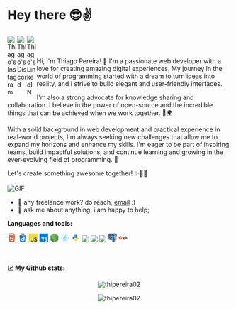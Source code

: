 <h1 align="left">Hey there 😎✌️</h1>
<div>
    <a href="https://www.instagram.com/th.pereira02/">
    <img align="left" alt="Thiago's Instagram" width="22px" src="https://raw.githubusercontent.com/hussainweb/hussainweb/main/icons/instagram.png" />
    </a>
    <a href="https://discordapp.com/users/thipereira">
    <img align="left" alt="Thiago's Discord" width="22px" src="https://raw.githubusercontent.com/peterthehan/peterthehan/master/assets/discord.svg" />
    </a>
    <a href="https://www.linkedin.com/in/thi-pereira/">
    <img align="left" alt="Thiago's LinkedIN" width="22px" src="https://raw.githubusercontent.com/peterthehan/peterthehan/master/assets/linkedin.svg" />
    </a>
</div>

<br />
<br />

Hi, I'm Thiago Pereira! 🚀 I'm a passionate web developer with a love for creating amazing digital experiences. My journey in the world of programming started with a dream to turn ideas into reality, and I strive to build elegant and user-friendly interfaces.

I'm also a strong advocate for knowledge sharing and collaboration. I believe in the power of open-source and the incredible things that can be achieved when we work together. 💪🌍

With a solid background in web development and practical experience in real-world projects, I'm always seeking new challenges that allow me to expand my horizons and enhance my skills. I'm eager to be part of inspiring teams, build impactful solutions, and continue learning and growing in the ever-evolving field of programming. 🌟

Let's create something awesome together! ✨👨‍💻


<img align="center" alt="GIF" src="https://github.com/abhisheknaiidu/abhisheknaiidu/blob/master/code.gif?raw=true" width="500" height="320" />

- 💼 any freelance work? do reach, [email](mailto:thiago.spereira02@gmail.com) :)
- 💬 ask me about anything, i am happy to help;

**Languages and tools:**  

<code><img height="20" src="https://raw.githubusercontent.com/github/explore/80688e429a7d4ef2fca1e82350fe8e3517d3494d/topics/html/html.png"></code>
<code><img height="20" src="https://raw.githubusercontent.com/github/explore/80688e429a7d4ef2fca1e82350fe8e3517d3494d/topics/css/css.png"></code>
<code><img height="20" src="https://raw.githubusercontent.com/github/explore/80688e429a7d4ef2fca1e82350fe8e3517d3494d/topics/javascript/javascript.png"></code>
<code><img height="20" src="https://raw.githubusercontent.com/devicons/devicon/master/icons/typescript/typescript-plain.svg"></code>
<code><img height="20" src="https://raw.githubusercontent.com/github/explore/80688e429a7d4ef2fca1e82350fe8e3517d3494d/topics/nodejs/nodejs.png"></code>
<code><img height="20" src="https://raw.githubusercontent.com/github/explore/80688e429a7d4ef2fca1e82350fe8e3517d3494d/topics/react/react.png"></code>
<code><img height="20" src="https://raw.githubusercontent.com/github/explore/80688e429a7d4ef2fca1e82350fe8e3517d3494d/topics/python/python.png"></code>
<code><img height="20" src="https://camo.githubusercontent.com/40756575fc2fd74b1883ea0cc5c2a49aa7048ab58286f43a121109d69a9ea160/68747470733a2f2f63646e2e6a7364656c6976722e6e65742f67682f64657669636f6e732f64657669636f6e2f69636f6e732f657870726573732f657870726573732d6f726967696e616c2e737667"></code>
<code><img height="20" src="https://cdn.jsdelivr.net/gh/devicons/devicon/icons/django/django-plain-wordmark.svg"></code>
<code><img height="20" src="https://camo.githubusercontent.com/fd37a0ed465d6e14411705324a0d21739377f54ab6d0ae146c68fca8777e16c7/68747470733a2f2f63646e2e6a7364656c6976722e6e65742f67682f64657669636f6e732f64657669636f6e2f69636f6e732f6a6573742f6a6573742d706c61696e2e737667"></code>
<code><img height="20" src="https://raw.githubusercontent.com/github/explore/80688e429a7d4ef2fca1e82350fe8e3517d3494d/topics/postgresql/postgresql.png"></code>
<code><img height="20" src="https://raw.githubusercontent.com/github/explore/80688e429a7d4ef2fca1e82350fe8e3517d3494d/topics/git/git.png"></code>

<br />

**📈 My Github stats:**

<p align="center"> <img src="https://github-readme-stats.vercel.app/api?username=thipereira02&show_icons=true&theme=gotham" alt="thipereira02" />
<p align="center"> <img src="https://github-readme-stats.vercel.app/api/top-langs/?username=thipereira02&show_icons=true&theme=gotham" alt="thipereira02" />